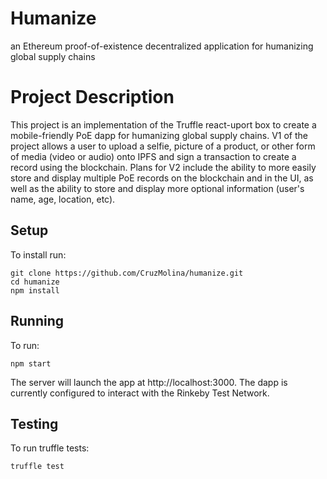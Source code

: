 # Humanize

an Ethereum proof-of-existence decentralized application for humanizing global supply chains

# Project Description

This project is an implementation of the Truffle react-uport box to create a mobile-friendly PoE dapp for humanizing global supply chains. V1 of the project allows a user to upload a selfie, picture of a product, or other form of media (video or audio) onto IPFS and sign a transaction to create a record using the blockchain. Plans for V2 include the ability to more easily store and display multiple PoE records on the blockchain and in the UI, as well as the ability to store and display more optional information (user's name, age, location, etc).

## Setup

To install run:

```
git clone https://github.com/CruzMolina/humanize.git
cd humanize
npm install
```

## Running

To run:

```
npm start
```

The server will launch the app at http://localhost:3000.
The dapp is currently configured to interact with the Rinkeby Test Network.

## Testing

To run truffle tests:

```
truffle test
```
